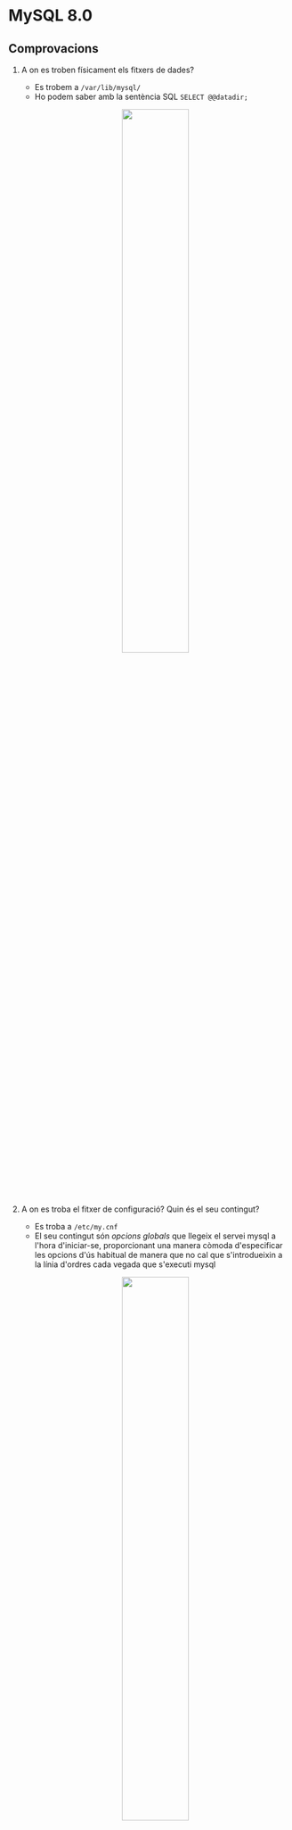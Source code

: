 # MySQL 8.0
## Comprovacions
1. A on es troben físicament els fitxers de dades?
    - Es trobem a `/var/lib/mysql/`
    - Ho podem saber amb la sentència SQL `SELECT @@datadir;`
    <p align="center">
    <img width= "50%" src="https://i.imgur.com/sUc5s6G.png">
    </p>
  
2. A on es troba el fitxer de configuració? Quin és el seu contingut?
    - Es troba a `/etc/my.cnf`
    - El seu contingut són *opcions globals* que llegeix el servei mysql a l'hora d'iniciar-se, proporcionant una manera còmoda d'especificar les opcions d'ús habitual de manera       que no cal que s'introdueixin a la línia d'ordres cada vegada que s'executi mysql
    <p align="center">
    <img width= "50%" src="https://i.imgur.com/K6rN8eJ.png">
    </p>
    
3. El procés de mysqld escolta al port 3306. Quina modificació/passos caldrien fer per canviar aquest port a 33306 per exemple?
    - Aturem el servei mysqld
    - Configurem el fitxer *my.cnf*
    - Sota l'opció [mysqld] afegim una variable anomenada `port=33306`. Guardem el fitxer i arrenquem el servei mysqld
    <p align="center">
    <img width= "50%" src="https://i.imgur.com/pdUPeww.png">
    </p>
4. Un cop finalitzada la instal·lació i veure que funciona, mostra el resultat de la comanda `ps -ef | grep mysql`
    <p align="center">
    <img width= "50%" src="https://i.imgur.com/YWz3q2j.png">
    </p>
5. 
6. 
  

    

